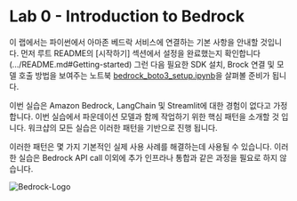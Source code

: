 # Lab 0 - Introduction to Bedrock

이 랩에서는 파이썬에서 아마존 베드락 서비스에 연결하는 기본 사항을 안내할 것입니다.
먼저 루트 README의 [시작하기] 섹션에서 설정을 완료했는지 확인합니다(.../README.md#Getting-started)
그런 다음 필요한 SDK 설치, Brock 연결 및 모델 호출 방법을 보여주는 노트북 [bedrock_boto3_setup.ipynb](bedrock_boto3_setup.ipynb)을 살펴볼 준비가 됩니다.

이번 실습은 Amazon Bedrock, LangChain 및 Streamlit에 대한 경험이 없다고 가정 합니다. 이번 실습에서 파운데이션 모델과 함께 작업하기 위한 핵심 패턴을 소개할 것 입니다. 워크샵의 모든 실습은 이러한 패턴을 기반으로 진행 됩니다.

이러한 패턴은 몇 가지 기본적인 실제 사용 사례를 해결하는데 사용될 수 있습니다. 이러한 실습은 Bedrock API call 이외에 추가 인프라나 통합과 같은 과정을 필요로 하지 않습니다.

![Bedrock-Logo](https://github.com/son-kjun/bedrock-workshop/blob/main/02_Image_Generation/images/bedrock.jpg)
